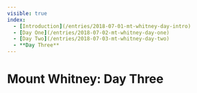 ```yaml
---
visible: true
index: 
  - [Introduction](/entries/2018-07-01-mt-whitney-day-intro)
  - [Day One](/entries/2018-07-02-mt-whitney-day-one)
  - [Day Two](/entries/2018-07-03-mt-whitney-day-two)
  - **Day Three**
---
```


# Mount Whitney: Day Three

